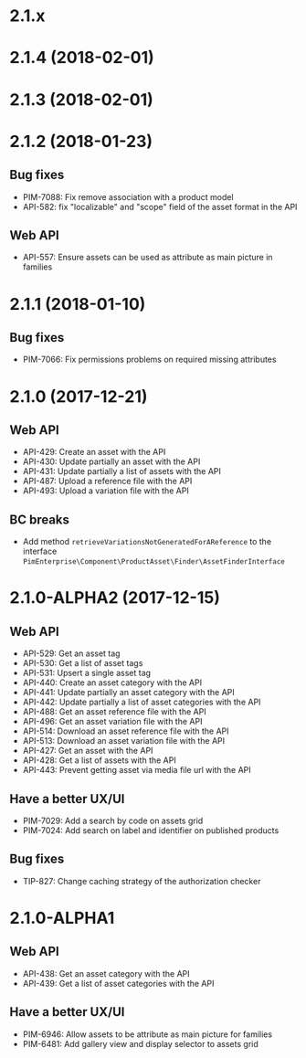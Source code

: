 # 2.1.x

# 2.1.4 (2018-02-01)

# 2.1.3 (2018-02-01)

# 2.1.2 (2018-01-23)

## Bug fixes

- PIM-7088: Fix remove association with a product model
- API-582: fix "localizable" and "scope" field of the asset format in the API

## Web API

- API-557: Ensure assets can be used as attribute as main picture in families

# 2.1.1 (2018-01-10)

## Bug fixes

- PIM-7066: Fix permissions problems on required missing attributes

# 2.1.0 (2017-12-21)

## Web API

- API-429: Create an asset with the API
- API-430: Update partially an asset with the API
- API-431: Update partially a list of assets with the API
- API-487: Upload a reference file with the API
- API-493: Upload a variation file with the API

## BC breaks

- Add method `retrieveVariationsNotGeneratedForAReference` to the interface `PimEnterprise\Component\ProductAsset\Finder\AssetFinderInterface`

# 2.1.0-ALPHA2 (2017-12-15)

## Web API

- API-529: Get an asset tag
- API-530: Get a list of asset tags
- API-531: Upsert a single asset tag
- API-440: Create an asset category with the API
- API-441: Update partially an asset category with the API
- API-442: Update partially a list of asset categories with the API
- API-488: Get an asset reference file with the API
- API-496: Get an asset variation file with the API
- API-514: Download an asset reference file with the API
- API-513: Download an asset variation file with the API
- API-427: Get an asset with the API
- API-428: Get a list of assets with the API
- API-443: Prevent getting asset via media file url with the API

## Have a better UX/UI

- PIM-7029: Add a search by code on assets grid
- PIM-7024: Add search on label and identifier on published products

## Bug fixes

- TIP-827: Change caching strategy of the authorization checker

# 2.1.0-ALPHA1

## Web API

- API-438: Get an asset category with the API
- API-439: Get a list of asset categories with the API

## Have a better UX/UI

- PIM-6946: Allow assets to be attribute as main picture for families
- PIM-6481: Add gallery view and display selector to assets grid
